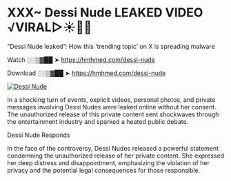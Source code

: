 # XXX~ Dessi Nude LEAKED VIDEO ️√VIRAL▷☀️👄💥

“Dessi Nude leaked”: How this ‘trending topic’ on X is spreading malware

Watch ░░▒▓██ ➤ https://hmhmed.com/dessi-nude

Download ░░▒▓██ ➤ https://hmhmed.com/dessi-nude

[![Dessi Nude](https://i.imgur.com/dJHk4Zq.gif)](https://hmhmed.com/dessi-nude)

In a shocking turn of events, explicit videos, personal photos, and private messages involving Dessi Nudes were leaked online without her consent. The unauthorized release of this private content sent shockwaves through the entertainment industry and sparked a heated public debate.

Dessi Nude Responds

In the face of the controversy, Dessi Nudes released a powerful statement condemning the unauthorized release of her private content. She expressed her deep distress and disappointment, emphasizing the violation of her privacy and the potential legal consequences for those responsible.